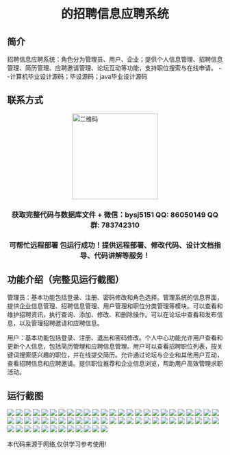 <p><h1 align="center">的招聘信息应聘系统</h1></p>

## 简介
招聘信息应聘系统：角色分为管理员、用户、企业；提供个人信息管理、招聘信息管理、简历管理、应聘邀请管理、论坛互动等功能，支持职位搜索与在线申请。    --计算机毕业设计源码；毕设源码；java毕业设计源码


## 联系方式
<img src="https://bs-1329754181.cos.ap-shanghai.myqcloud.com/wx.jpg" alt="二维码" style="display: block; margin: 0 auto;" width="200px">
<p><h3 align="center">获取完整代码与数据库文件 + 微信：bysj5151 QQ: 86050149 QQ群: 783742310</h3></p>
<p><h3 align="center">可帮忙远程部署 包运行成功！提供远程部署、修改代码、设计文档指导、代码讲解等服务！</h3></p>

## 功能介绍（完整见运行截图）
管理员：基本功能包括登录、注册、密码修改和角色选择。管理系统的信息界面，提供企业信息管理、招聘信息管理、用户管理和职位分类管理等模块。可以查看和维护招聘资讯，执行查询、添加、修改、和删除操作。可以在论坛中查看和发布信息，以及管理招聘邀请和应聘信息。

用户：基本功能包括登录、注册、退出和密码修改。个人中心功能允许用户查看和更新个人信息，包括简历管理和应聘信息管理。用户可以查看招聘职位列表，按关键词搜索感兴趣的职位，并在线提交简历。允许通过论坛与企业和其他用户互动，查看招聘信息和应聘邀请。提供职位推荐和企业信息浏览，帮助用户高效管理求职活动。


## 运行截图
![](https://bs-1329754181.cos.ap-shanghai.myqcloud.com/ssm/RecruitmentInformationSystem/img/001.jpg)
![](https://bs-1329754181.cos.ap-shanghai.myqcloud.com/ssm/RecruitmentInformationSystem/img/002.jpg)
![](https://bs-1329754181.cos.ap-shanghai.myqcloud.com/ssm/RecruitmentInformationSystem/img/003.jpg)
![](https://bs-1329754181.cos.ap-shanghai.myqcloud.com/ssm/RecruitmentInformationSystem/img/004.jpg)
![](https://bs-1329754181.cos.ap-shanghai.myqcloud.com/ssm/RecruitmentInformationSystem/img/005.jpg)
![](https://bs-1329754181.cos.ap-shanghai.myqcloud.com/ssm/RecruitmentInformationSystem/img/006.jpg)
![](https://bs-1329754181.cos.ap-shanghai.myqcloud.com/ssm/RecruitmentInformationSystem/img/007.jpg)
![](https://bs-1329754181.cos.ap-shanghai.myqcloud.com/ssm/RecruitmentInformationSystem/img/008.jpg)
![](https://bs-1329754181.cos.ap-shanghai.myqcloud.com/ssm/RecruitmentInformationSystem/img/009.jpg)
![](https://bs-1329754181.cos.ap-shanghai.myqcloud.com/ssm/RecruitmentInformationSystem/img/010.jpg)
![](https://bs-1329754181.cos.ap-shanghai.myqcloud.com/ssm/RecruitmentInformationSystem/img/011.jpg)
![](https://bs-1329754181.cos.ap-shanghai.myqcloud.com/ssm/RecruitmentInformationSystem/img/012.jpg)
![](https://bs-1329754181.cos.ap-shanghai.myqcloud.com/ssm/RecruitmentInformationSystem/img/013.jpg)
![](https://bs-1329754181.cos.ap-shanghai.myqcloud.com/ssm/RecruitmentInformationSystem/img/014.jpg)
![](https://bs-1329754181.cos.ap-shanghai.myqcloud.com/ssm/RecruitmentInformationSystem/img/015.jpg)
![](https://bs-1329754181.cos.ap-shanghai.myqcloud.com/ssm/RecruitmentInformationSystem/img/016.jpg)
![](https://bs-1329754181.cos.ap-shanghai.myqcloud.com/ssm/RecruitmentInformationSystem/img/017.jpg)
![](https://bs-1329754181.cos.ap-shanghai.myqcloud.com/ssm/RecruitmentInformationSystem/img/018.jpg)
![](https://bs-1329754181.cos.ap-shanghai.myqcloud.com/ssm/RecruitmentInformationSystem/img/019.jpg)
![](https://bs-1329754181.cos.ap-shanghai.myqcloud.com/ssm/RecruitmentInformationSystem/img/020.jpg)
![](https://bs-1329754181.cos.ap-shanghai.myqcloud.com/ssm/RecruitmentInformationSystem/img/021.jpg)
![](https://bs-1329754181.cos.ap-shanghai.myqcloud.com/ssm/RecruitmentInformationSystem/img/022.jpg)
![](https://bs-1329754181.cos.ap-shanghai.myqcloud.com/ssm/RecruitmentInformationSystem/img/023.jpg)
![](https://bs-1329754181.cos.ap-shanghai.myqcloud.com/ssm/RecruitmentInformationSystem/img/024.jpg)
![](https://bs-1329754181.cos.ap-shanghai.myqcloud.com/ssm/RecruitmentInformationSystem/img/025.jpg)
![](https://bs-1329754181.cos.ap-shanghai.myqcloud.com/ssm/RecruitmentInformationSystem/img/026.jpg)
![](https://bs-1329754181.cos.ap-shanghai.myqcloud.com/ssm/RecruitmentInformationSystem/img/027.jpg)
![](https://bs-1329754181.cos.ap-shanghai.myqcloud.com/ssm/RecruitmentInformationSystem/img/028.jpg)
![](https://bs-1329754181.cos.ap-shanghai.myqcloud.com/ssm/RecruitmentInformationSystem/img/029.jpg)
![](https://bs-1329754181.cos.ap-shanghai.myqcloud.com/ssm/RecruitmentInformationSystem/img/030.jpg)
![](https://bs-1329754181.cos.ap-shanghai.myqcloud.com/ssm/RecruitmentInformationSystem/img/031.jpg)
![](https://bs-1329754181.cos.ap-shanghai.myqcloud.com/ssm/RecruitmentInformationSystem/img/032.jpg)
![](https://bs-1329754181.cos.ap-shanghai.myqcloud.com/ssm/RecruitmentInformationSystem/img/033.jpg)
![](https://bs-1329754181.cos.ap-shanghai.myqcloud.com/ssm/RecruitmentInformationSystem/img/034.jpg)
![](https://bs-1329754181.cos.ap-shanghai.myqcloud.com/ssm/RecruitmentInformationSystem/img/035.jpg)
![](https://bs-1329754181.cos.ap-shanghai.myqcloud.com/ssm/RecruitmentInformationSystem/img/036.jpg)
![](https://bs-1329754181.cos.ap-shanghai.myqcloud.com/ssm/RecruitmentInformationSystem/img/037.jpg)
![](https://bs-1329754181.cos.ap-shanghai.myqcloud.com/ssm/RecruitmentInformationSystem/img/038.jpg)
![](https://bs-1329754181.cos.ap-shanghai.myqcloud.com/ssm/RecruitmentInformationSystem/img/039.jpg)
![](https://bs-1329754181.cos.ap-shanghai.myqcloud.com/ssm/RecruitmentInformationSystem/img/040.jpg)
![](https://bs-1329754181.cos.ap-shanghai.myqcloud.com/ssm/RecruitmentInformationSystem/img/041.jpg)
![](https://bs-1329754181.cos.ap-shanghai.myqcloud.com/ssm/RecruitmentInformationSystem/img/042.jpg)
![](https://bs-1329754181.cos.ap-shanghai.myqcloud.com/ssm/RecruitmentInformationSystem/img/043.jpg)
![](https://bs-1329754181.cos.ap-shanghai.myqcloud.com/ssm/RecruitmentInformationSystem/img/044.jpg)
![](https://bs-1329754181.cos.ap-shanghai.myqcloud.com/ssm/RecruitmentInformationSystem/img/045.jpg)
![](https://bs-1329754181.cos.ap-shanghai.myqcloud.com/ssm/RecruitmentInformationSystem/img/046.jpg)
![](https://bs-1329754181.cos.ap-shanghai.myqcloud.com/ssm/RecruitmentInformationSystem/img/047.jpg)
![](https://bs-1329754181.cos.ap-shanghai.myqcloud.com/ssm/RecruitmentInformationSystem/img/048.jpg)
![](https://bs-1329754181.cos.ap-shanghai.myqcloud.com/ssm/RecruitmentInformationSystem/img/049.jpg)
![](https://bs-1329754181.cos.ap-shanghai.myqcloud.com/ssm/RecruitmentInformationSystem/img/050.jpg)
![](https://bs-1329754181.cos.ap-shanghai.myqcloud.com/ssm/RecruitmentInformationSystem/img/051.jpg)
![](https://bs-1329754181.cos.ap-shanghai.myqcloud.com/ssm/RecruitmentInformationSystem/img/052.jpg)
![](https://bs-1329754181.cos.ap-shanghai.myqcloud.com/ssm/RecruitmentInformationSystem/img/053.jpg)
![](https://bs-1329754181.cos.ap-shanghai.myqcloud.com/ssm/RecruitmentInformationSystem/img/054.jpg)
![](https://bs-1329754181.cos.ap-shanghai.myqcloud.com/ssm/RecruitmentInformationSystem/img/055.jpg)
![](https://bs-1329754181.cos.ap-shanghai.myqcloud.com/ssm/RecruitmentInformationSystem/img/056.jpg)
![](https://bs-1329754181.cos.ap-shanghai.myqcloud.com/ssm/RecruitmentInformationSystem/img/057.jpg)
![](https://bs-1329754181.cos.ap-shanghai.myqcloud.com/ssm/RecruitmentInformationSystem/img/058.jpg)
![](https://bs-1329754181.cos.ap-shanghai.myqcloud.com/ssm/RecruitmentInformationSystem/img/059.jpg)
![](https://bs-1329754181.cos.ap-shanghai.myqcloud.com/ssm/RecruitmentInformationSystem/img/060.jpg)
![](https://bs-1329754181.cos.ap-shanghai.myqcloud.com/ssm/RecruitmentInformationSystem/img/061.jpg)
![](https://bs-1329754181.cos.ap-shanghai.myqcloud.com/ssm/RecruitmentInformationSystem/img/062.jpg)

<p>本代码来源于网络,仅供学习参考使用!</p>
